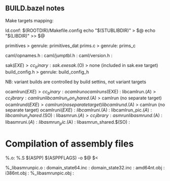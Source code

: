 ## BUILD.bazel notes

Make targets mapping:

ld.conf: $(ROOTDIR)/Makefile.config
	echo "$(STUBLIBDIR)" > $@
	echo "$(LIBDIR)" >> $@

primitives >  genrule: primitives_dat
prims.c >  genrule: prims_c

caml/opnames.h :
caml/jumptbl.h :
caml/version.h :

sak$(EXE) >    cc_binary: sak.exe
sak.$(O) >   none (included in sak.exe target)
build_config.h >  genrule: build_config_h

NB: variant builds are controlled by build settins, not variant targets

ocamlrun$(EXE) >     cc_binary: ocamlrun
ocamlruns$(EXE) :
libcamlrun.$(A) >    cc_library: camlrun
libcamlrun_non_shared.$(A) >  camlrun (no separate target)
ocamlrund$(EXE) >      camlrun (no separate target)
libcamlrund.$(A) >     camlrun (no separate target)
ocamlruni$(EXE) :
libcamlruni.$(A) :
libcamlrun_pic.$(A) :
libcamlrun_shared.$(SO) :
libasmrun.$(A) >    cc_library:  asmrun
libasmrund.$(A) :
libasmruni.$(A) :
libasmrun_pic.$(A) :
libasmrun_shared.$(SO) :

# Compilation of assembly files
%.o: %.S
	$(ASPP) $(ASPPFLAGS) -o $@ $<

%_libasmrunpic.o :
domain_state64.inc :
domain_state32.inc :
amd64nt.obj :
i386nt.obj :
%_libasmrunpic.obj :


